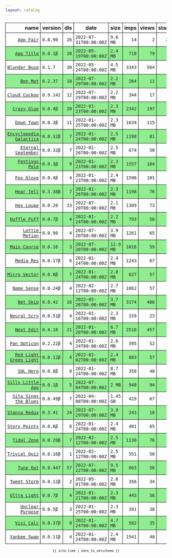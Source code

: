 ```yaml
---
layout: catalog
---
```


<style>
table {
    border-collapse: collapse;
}

td, th {
    border: 1px solid black;
    white-space: nowrap;
}

th, td {
    padding: 5px;
}

tr:nth-child(even) {
    background-color: Lightgreen;
}
</style>

| name | version | dls | date | size | imps | views | stars | issues | category |
| ---: | :------ | --: | ---- | :--- | ---: | ----: | -----:| -----: | :------- |
| [``App Fair``](https://appfair.app) | ``0.8.90`` | `26` | `2022-07-31T00:00:00Z` | `9.6 MB` | `14` | `2` | `25` | [``6``](https://github.com/App-Fair/App/issues) |  |
| [``App Title``](https://App-Title.github.io/App/) | ``0.0.1β`` | `20` | `2022-05-19T00:00:00Z` | `2.4 MB` | `718` | `79` | `0` | `0` |  |
| [``Blunder Busq``](https://www.blunderbusq.app) | ``0.1.7`` | `30` | `2022-05-24T00:00:00Z` | `4.5 MB` | `3343` | `564` | `1` | `0` |  |
| [``Bon Mot``](https://Bon-Mot.github.io/App/) | ``0.2.37`` | `10` | `2022-07-29T00:00:00Z` | `2.2 MB` | `264` | `11` | `1` | `0` |  |
| [``Cloud Cuckoo``](https://Cloud-Cuckoo.github.io/App/) | ``0.9.142`` | `12` | `2022-07-29T00:00:00Z` | `2.2 MB` | `344` | `17` | `1` | `0` |  |
| [``Crazy Glue``](https://Crazy-Glue.github.io/App/) | ``0.0.4β`` | `20` | `2022-01-23T00:00:00Z` | `2.3 MB` | `2342` | `197` | `0` | `0` |  |
| [``Down Town``](https://Down-Town.github.io/App/) | ``0.0.3β`` | `11` | `2022-01-25T00:00:00Z` | `2.3 MB` | `1634` | `115` | `0` | `0` |  |
| [``Encyclopedia Galactica``](https://Encyclopedia-Galactica.github.io/App/) | ``0.0.32β`` | `7` | `2022-01-24T00:00:00Z` | `2.5 MB` | `1198` | `81` | `0` | `0` |  |
| [``Eternal September``](https://Eternal-September.github.io/App/) | ``0.0.32β`` | `7` | `2022-01-26T00:00:00Z` | `2.5 MB` | `674` | `50` | `0` | `0` |  |
| [``Festivus Pole``](https://Festivus-Pole.github.io/App/) | ``0.0.3β`` | `9` | `2022-01-23T00:00:00Z` | `2.3 MB` | `1557` | `104` | `0` | `0` |  |
| [``Fox Glove``](https://Fox-Glove.github.io/App/) | ``0.0.4β`` | `4` | `2022-01-23T00:00:00Z` | `2.4 MB` | `1590` | `101` | `0` | `0` |  |
| [``Hear Tell``](https://Hear-Tell.github.io/App/) | ``0.3.38β`` | `7` | `2022-01-26T00:00:00Z` | `2.3 MB` | `1198` | `76` | `0` | `0` |  |
| [``Hex Loupe``](https://Hex-Loupe.github.io/App/) | ``0.0.20`` | `23` | `2022-07-20T00:00:00Z` | `2.1 MB` | `1309` | `73` | `0` | `0` |  |
| [``Huffle Puff``](https://Huffle-Puff.github.io/App/) | ``0.0.7β`` | `4` | `2022-01-24T00:00:00Z` | `2.2 MB` | `793` | `50` | `0` | `0` |  |
| [``Lottie Motion``](https://Lottie-Motion.github.io/App/) | ``0.0.90`` | `4` | `2022-07-20T00:00:00Z` | `3.9 MB` | `1261` | `65` | `0` | `0` |  |
| [``Main Course``](https://Main-Course.github.io/App/) | ``0.0.16`` | `3` | `2022-07-20T00:00:00Z` | `12.9 MB` | `1016` | `59` | `0` | `0` |  |
| [``Media Res``](https://Media-Res.github.io/App/) | ``0.0.17β`` | `6` | `2022-01-24T00:00:00Z` | `2.4 MB` | `1243` | `67` | `0` | `0` |  |
| [``Micro Vector``](https://Micro-Vector.github.io/App/) | ``0.0.8β`` | `7` | `2022-01-24T00:00:00Z` | `2.8 MB` | `627` | `57` | `0` | `0` |  |
| [``Name Sense``](https://Name-Sense.github.io/App/) | ``0.0.24β`` | `4` | `2022-02-12T00:00:00Z` | `2.7 MB` | `1062` | `57` | `0` | `0` |  |
| [``Net Skip``](https://Net-Skip.github.io/App/) | ``0.0.42`` | `16` | `2022-05-26T00:00:00Z` | `3.7 MB` | `3174` | `480` | `0` | `0` |  |
| [``Neural Scry``](https://Neural-Scry.github.io/App/) | ``0.0.51β`` | `4` | `2022-01-16T00:00:00Z` | `2.3 MB` | `159` | `23` | `0` | `0` |  |
| [``Next Edit``](https://Next-Edit.github.io/App/) | ``0.4.18`` | `21` | `2022-01-20T00:00:00Z` | `6.7 MB` | `2510` | `457` | `0` | `0` |  |
| [``Pan Opticon``](https://Pan-Opticon.github.io/App/) | ``0.2.22β`` | `4` | `2022-01-24T00:00:00Z` | `2.6 MB` | `395` | `52` | `0` | `0` |  |
| [``Red Light Green Light``](https://Red-Light-Green-Light.github.io/App/) | ``0.0.12β`` | `4` | `2022-02-02T00:00:00Z` | `2.4 MB` | `883` | `57` | `0` | `0` |  |
| [``SQL Hero``](https://SQL-Hero.github.io/App/) | ``0.0.8β`` | `8` | `2022-01-24T00:00:00Z` | `8.7 MB` | `350` | `40` | `0` | `0` |  |
| [``Silly Little App``](https://Silly-Little-App.github.io/App/) | ``0.0.1β`` | `5` | `2022-07-04T00:00:00Z` | `2 MB` | `940` | `94` | `0` | `0` |  |
| [``Sita Sings the Blues``](https://Sita-Sings-the-Blues.github.io/App/) | ``0.0.49β`` | `7` | `2022-04-08T00:00:00Z` | `1.45 GB` | `419` | `67` | `0` | `0` |  |
| [``Stanza Redux``](https://Stanza-Redux.github.io/App/) | ``0.3.41`` | `24` | `2022-07-29T00:00:00Z` | `3.9 MB` | `243` | `18` | `1` | `0` |  |
| [``Story Points``](https://Story-Points.github.io/App/) | ``0.0.6β`` | `8` | `2022-01-24T00:00:00Z` | `2.4 MB` | `401` | `65` | `0` | `0` |  |
| [``Tidal Zone``](https://Tidal-Zone.github.io/App/) | ``0.0.20β`` | `7` | `2022-02-12T00:00:00Z` | `2.5 MB` | `1130` | `76` | `0` | `0` |  |
| [``Trivial Quiz``](https://Trivial-Quiz.github.io/App/) | ``0.0.16β`` | `1` | `2022-02-12T00:00:00Z` | `2.5 MB` | `551` | `50` | `0` | `0` |  |
| [``Tune Out``](https://Tune-Out.github.io/App/) | ``0.8.447`` | `57` | `2022-07-22T00:00:00Z` | `9.5 MB` | `663` | `56` | `1` | `0` |  |
| [``Tweet Storm``](https://Tweet-Storm.github.io/App/) | ``0.0.12β`` | `2` | `2022-05-01T00:00:00Z` | `2.6 MB` | `356` | `34` | `0` | `0` |  |
| [``Ultra Light``](https://Ultra-Light.github.io/App/) | ``0.0.7β`` | `4` | `2022-01-21T00:00:00Z` | `2.3 MB` | `443` | `56` | `0` | `0` |  |
| [``Unclear Purpose``](https://Unclear-Purpose.github.io/App/) | ``0.0.5β`` | `3` | `2022-01-25T00:00:00Z` | `2.3 MB` | `391` | `38` | `0` | `0` |  |
| [``Visi Calc``](https://Visi-Calc.github.io/App/) | ``0.0.37β`` | `8` | `2022-01-24T00:00:00Z` | `4.7 MB` | `582` | `35` | `0` | `0` |  |
| [``Yankee Swap``](https://Yankee-Swap.github.io/App/) | ``0.0.11β`` | `4` | `2022-01-24T00:00:00Z` | `2.4 MB` | `1541` | `40` | `0` | `0` |  |

<center><small><code>{{ site.time | date_to_xmlschema }}</code></small></center>
